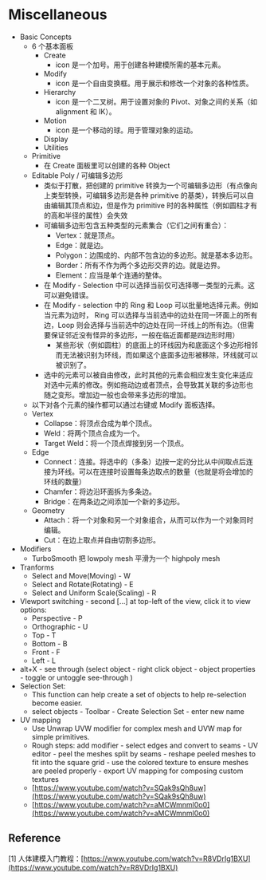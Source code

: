 # Miscellaneous

* Basic Concepts
  * 6 个基本面板
    * Create
      * icon 是一个加号。用于创建各种建模所需的基本元素。
    * Modify
      * icon 是一个自由变换框。用于展示和修改一个对象的各种性质。
    * Hierarchy
      * icon 是一个二叉树。用于设置对象的 Pivot、对象之间的关系（如 alignment 和 IK）。
    * Motion
      * icon 是一个移动的球。用于管理对象的运动。
    * Display
    * Utilities
  * Primitive
    * 在 Create 面板里可以创建的各种 Object
  * Editable Poly / 可编辑多边形
    * 类似于打散，把创建的 primitive 转换为一个可编辑多边形（有点像向上类型转换，可编辑多边形是各种 primitive 的基类），转换后可以自由编辑其顶点和边，但是作为 primitive 时的各种属性（例如圆柱才有的高和半径的属性）会失效
    * 可编辑多边形包含五种类型的元素集合（它们之间有重合）：
      * Vertex：就是顶点。
      * Edge：就是边。
      * Polygon：边围成的、内部不包含边的多边形。就是基本多边形。
      * Border：所有不作为两个多边形交界的边。就是边界。
      * Element：应当是单个连通的整体。
    * 在 Modify - Selection 中可以选择当前仅可选择哪一类型的元素。这可以避免错误。
    * 在 Modify - selection 中的 Ring 和 Loop 可以批量地选择元素。例如当元素为边时， Ring 可以选择与当前选中的边处在同一环面上的所有边，Loop 则会选择与当前选中的边处在同一环线上的所有边。（但需要保证邻近没有怪异的多边形，一般在临近面都是四边形时用）
      * 某些形状（例如圆柱）的底面上的环线因为和底面这个多边形相邻而无法被识别为环线，而如果这个底面多边形被移除，环线就可以被识别了。
    * 选中的元素可以被自由修改，此时其他的元素会相应发生变化来适应对选中元素的修改。例如拖动边或者顶点，会导致其关联的多边形也随之变形。增加边一般也会带来多边形的增加。
  * 以下对各个元素的操作都可以通过右键或 Modify 面板选择。
  * Vertex
    * Collapse：将顶点合成为单个顶点。
    * Weld：将两个顶点合成为一个。
    * Target Weld：将一个顶点焊接到另一个顶点。
  * Edge
    * Connect：连接。将选中的（多条）边按一定的分比从中间取点后连接为环线。可以在连接时设置每条边取点的数量（也就是将会增加的环线的数量）
    * Chamfer：将边沿环面拆为多条边。
    * Bridge：在两条边之间添加一个新的多边形。
  * Geometry
    * Attach：将一个对象和另一个对象组合，从而可以作为一个对象同时编辑。
    * Cut：在边上取点并自由切割多边形。
* Modifiers
  * TurboSmooth 把 lowpoly mesh 平滑为一个 highpoly mesh
* Tranforms
  * Select and Move\(Moving\) - W
  * Select and Rotate\(Rotating\) - E
  * Select and Uniform Scale\(Scaling\) - R
* VIewport switching - second \[...\] at top-left of the view, click it to view options:
  * Perspective - P
  * Orthographic - U
  * Top - T
  * Bottom - B
  * Front - F
  * Left - L
* alt+X - see through \(select object - right click object - object properties - toggle or untoggle see-through \)
* Selection Set: 
  * This function can help create a set of objects to help re-selection become easier.
  * select objects - Toolbar - Create Selection Set - enter new name
* UV mapping
  * Use Unwrap UVW modifier for complex mesh and UVW map for simple primitives.
  * Rough steps: add modifier - select edges and convert to seams - UV editor - peel the meshes split by seams - reshape peeled meshes to fit into the square grid - use the colored texture to ensure meshes are peeled properly - export UV mapping for composing custom textures
  * [https://www.youtube.com/watch?v=SQak9sQh8uw](https://www.youtube.com/watch?v=SQak9sQh8uw)
  * [https://www.youtube.com/watch?v=aMCWmnml0o0](https://www.youtube.com/watch?v=aMCWmnml0o0)

## Reference

\[1\] 人体建模入门教程：[https://www.youtube.com/watch?v=R8VDrIg1BXU](https://www.youtube.com/watch?v=R8VDrIg1BXU)

